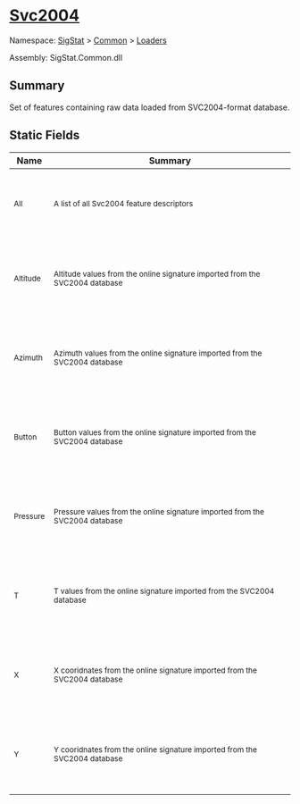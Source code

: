 # [Svc2004](./Svc2004.md)

Namespace: [SigStat]() > [Common](./../README.md) > [Loaders](./README.md)

Assembly: SigStat.Common.dll

## Summary
Set of features containing raw data loaded from SVC2004-format database.

## Static Fields

| Name | Summary | 
| --- | --- | 
| <p>&nbsp;</p><sub>All</sub><p>&nbsp;</p>| <p>&nbsp;</p><sub>A list of all Svc2004 feature descriptors</sub><p>&nbsp;</p>| <br>
| <p>&nbsp;</p><sub>Altitude</sub><p>&nbsp;</p>| <p>&nbsp;</p><sub>Altitude values from the online signature imported from the SVC2004 database</sub><p>&nbsp;</p>| <br>
| <p>&nbsp;</p><sub>Azimuth</sub><p>&nbsp;</p>| <p>&nbsp;</p><sub>Azimuth values from the online signature imported from the SVC2004 database</sub><p>&nbsp;</p>| <br>
| <p>&nbsp;</p><sub>Button</sub><p>&nbsp;</p>| <p>&nbsp;</p><sub>Button values from the online signature imported from the SVC2004 database</sub><p>&nbsp;</p>| <br>
| <p>&nbsp;</p><sub>Pressure</sub><p>&nbsp;</p>| <p>&nbsp;</p><sub>Pressure values from the online signature imported from the SVC2004 database</sub><p>&nbsp;</p>| <br>
| <p>&nbsp;</p><sub>T</sub><p>&nbsp;</p>| <p>&nbsp;</p><sub>T values from the online signature imported from the SVC2004 database</sub><p>&nbsp;</p>| <br>
| <p>&nbsp;</p><sub>X</sub><p>&nbsp;</p>| <p>&nbsp;</p><sub>X cooridnates from the online signature imported from the SVC2004 database</sub><p>&nbsp;</p>| <br>
| <p>&nbsp;</p><sub>Y</sub><p>&nbsp;</p>| <p>&nbsp;</p><sub>Y cooridnates from the online signature imported from the SVC2004 database</sub><p>&nbsp;</p>| <br>


